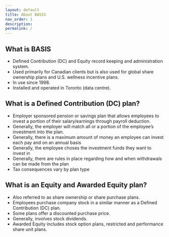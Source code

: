```yaml
---
layout: default
title: About BASIS
nav_order: 1
description:
permalink: /
---
```


## What is BASIS

- Defined Contribution (DC) and Equity record keeping and administration system.
- Used primarily for Canadian clients but is also used for global share ownership plans and U.S. wellness incentive plans.
- In use since 1998.
- Installed and operated in Toronto (data centre).

## What is a Defined Contribution (DC) plan?

- Employer sponsored pension or savings plan that allows employees to invest a portion of their salary/earnings through payroll deduction.
- Generally, the employer will match all or a portion of the employee’s investment into the plan.
- Generally, there is a maximum amount of money an employee can invest each pay and on an annual basis
- Generally, the employee choses the investment funds they want to invest in
- Generally, there are rules in place regarding how and when withdrawals can be made from the plan
- Tax consequences vary by plan type

## What is an Equity and Awarded Equity plan?
- Also referred to as share ownership or share purchase plans.
- Employees purchase company stock in a similar manner as a Defined Contribution (DC) plan.
- Some plans offer a discounted purchase price.
- Generally, involves stock dividends.
- Awarded Equity includes stock option plans, restricted and performance share unit plans.

